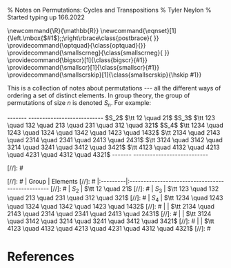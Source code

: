 % Notes on Permutations: Cycles and Transpositions
% Tyler Neylon
% Started typing up 166.2022

\newcommand{\R}{\mathbb{R}}
\newcommand{\eqnset}[1]{\left.\mbox{$#1$}\;\;\right\rbrace\class{postbrace}{ }}
\providecommand{\optquad}{\class{optquad}{}}
\providecommand{\smallscrneg}{\class{smallscrneg}{ }}
\providecommand{\bigscr}[1]{\class{bigscr}{#1}}
\providecommand{\smallscr}[1]{\class{smallscr}{#1}}
\providecommand{\smallscrskip}[1]{\class{smallscrskip}{\hskip #1}}

This is a collection of notes about permutations --- all the different
ways of ordering a set of distinct elements. In group theory, the group of
permutations of size $n$ is denoted $S_n$. For example:

<div class="table1">
------- ---------------------------
$S_2$   $\tt 12 \quad 21$
$S_3$   $\tt 123 \quad 132 \quad 213 \quad 231 \quad 312 \quad 321$
$S_4$   $\tt 1234 \quad 1243 \quad 1324 \quad 1342 \quad 1423 \quad 1432$
        $\tt 2134 \quad 2143 \quad 2314 \quad 2341 \quad 2413 \quad 2431$
        $\tt 3124 \quad 3142 \quad 3214 \quad 3241 \quad 3412 \quad 3421$
        $\tt 4123 \quad 4132 \quad 4213 \quad 4231 \quad 4312 \quad 4321$
------- ---------------------------
</div>

[//]: # <div class="table1">
[//]: # | Group          | Elements
[//]: # |:---------|:-------------------------------------------------
[//]: # | $S_2$          | $\tt 12 \quad 21$
[//]: # | $S_3$          | $\tt 123 \quad 132 \quad 213 \quad 231 \quad 312 \quad 321$
[//]: # | $S_4$          | $\tt 1234 \quad 1243 \quad 1324 \quad 1342 \quad 1423 \quad 1432$
[//]: # |                | $\tt 2134 \quad 2143 \quad 2314 \quad 2341 \quad 2413 \quad 2431$
[//]: # |                | $\tt 3124 \quad 3142 \quad 3214 \quad 3241 \quad 3412 \quad 3421$
[//]: # |                | $\tt 4123 \quad 4132 \quad 4213 \quad 4231 \quad 4312 \quad 4321$
[//]: # </div>


# References
